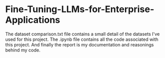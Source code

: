 # Fine-Tuning-LLMs-for-Enterprise-Applications

The dataset comparison.txt file contains a small detail of the datasets I've used for this project.
The .ipynb file contains all the code associated with this project.
And finally the report is my documentation and reasonings behind my code.
